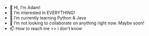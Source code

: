 - 👋 Hi, I’m Adam!
- 👀 I’m interested in EVERYTHING!
- 🌱 I’m currently learning Python & Java
- 💞️ I’m not looking to collaborate on anything right now. Maybe soon!
- 📫 How to reach me >> i don't know

<!---
FloppaDev4000/FloppaDev4000 is a ✨ special ✨ repository because its `README.md` (this file) appears on your GitHub profile.
You can click the Preview link to take a look at your changes.
--->
